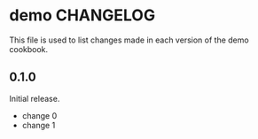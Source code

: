 # demo CHANGELOG

This file is used to list changes made in each version of the demo cookbook.

## 0.1.0

Initial release.

- change 0
- change 1

